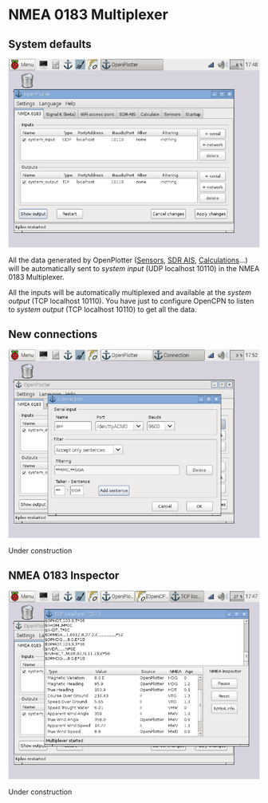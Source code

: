 
# NMEA 0183 Multiplexer


## System defaults
![](nmea_multiplex1.png)

All the data generated by OpenPlotter ([Sensors](sensors.md), [SDR AIS](sdr_ais.md), [Calculations](calculate.md)...) will be automatically sent to *system input* (UDP localhost 10110) in the NMEA 0183 Multiplexer.

All the inputs will be automatically multiplexed and available at the *system output* (TCP localhost 10110). You have just to configure OpenCPN to listen to *system output* (TCP localhost 10110) to get all the data.


## New connections
![](nmea_multiplex2.png)

Under construction


## NMEA 0183 Inspector
![](nmea_multiplex3.png)

Under construction


